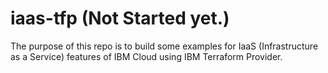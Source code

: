 # iaas-tfp (Not Started yet.)

The purpose of this repo is to build some examples for IaaS (Infrastructure as a Service) features of IBM Cloud using IBM Terraform Provider.
